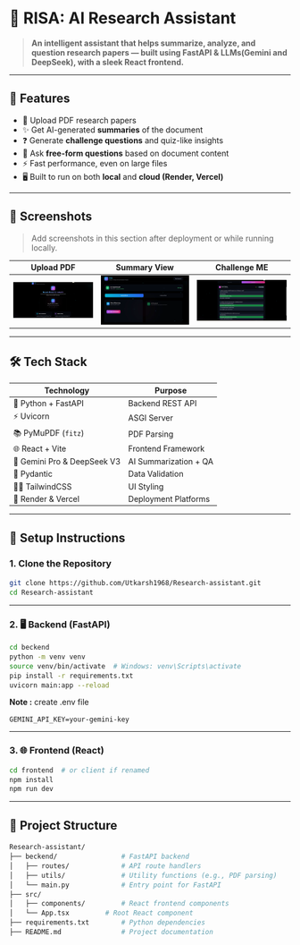 # 🤖 RISA: AI Research Assistant

> **An intelligent assistant that helps summarize, analyze, and question research papers — built using FastAPI & LLMs(Gemini and DeepSeek), with a sleek React frontend.**

---

## 🧠 Features

- 📄 Upload PDF research papers
- ✨ Get AI-generated **summaries** of the document
- ❓ Generate **challenge questions** and quiz-like insights
- 💬 Ask **free-form questions** based on document content
- ⚡️ Fast performance, even on large files
- 🖥️ Built to run on both **local** and **cloud (Render, Vercel)**

---

## 📸 Screenshots

> Add screenshots in this section after deployment or while running locally.

| Upload PDF | Summary View |Challenge ME |
|------------|---------------|---------------|
| ![upload](public/asset/image2.png) | ![summary](public/asset/research.png) | ![Challenge Me](public/asset/image3.png) |

---

## 🛠️ Tech Stack

| Technology    | Purpose                   |
|---------------|---------------------------|
| 🐍 Python + FastAPI | Backend REST API             |
| ⚡️ Uvicorn         | ASGI Server                   |
| 📚 PyMuPDF (`fitz`) | PDF Parsing                  |
| 🌐 React + Vite     | Frontend Framework           |
| 💬 Gemini Pro & DeepSeek V3      | AI Summarization + QA        |
| 🧪 Pydantic         | Data Validation              |
| 🧑‍💻 TailwindCSS     | UI Styling                   |
| 🧾 Render & Vercel  | Deployment Platforms         |

---

## 🚀 Setup Instructions

### 1. Clone the Repository

```bash
git clone https://github.com/Utkarsh1968/Research-assistant.git
cd Research-assistant
```
---
### 2. 🖥 Backend (FastAPI)

```bash
cd beckend
python -m venv venv
source venv/bin/activate  # Windows: venv\Scripts\activate
pip install -r requirements.txt
uvicorn main:app --reload
```
**Note :** create .env file
```env
GEMINI_API_KEY=your-gemini-key
```
---

### 3. 🌐 Frontend (React)

```bash
cd frontend  # or client if renamed
npm install
npm run dev
```
---
## 📁 Project Structure

```bash
Research-assistant/
├── beckend/                # FastAPI backend
│   ├── routes/             # API route handlers
│   ├── utils/              # Utility functions (e.g., PDF parsing)
│   └── main.py             # Entry point for FastAPI
├── src/
│   ├── components/         # React frontend components
│   └── App.tsx         # Root React component
├── requirements.txt        # Python dependencies
├── README.md               # Project documentation
```